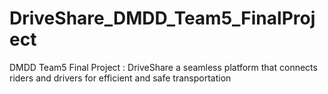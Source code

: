 # DriveShare_DMDD_Team5_FinalProject
DMDD Team5 Final Project : DriveShare a seamless platform that connects riders and drivers for efficient and safe transportation
